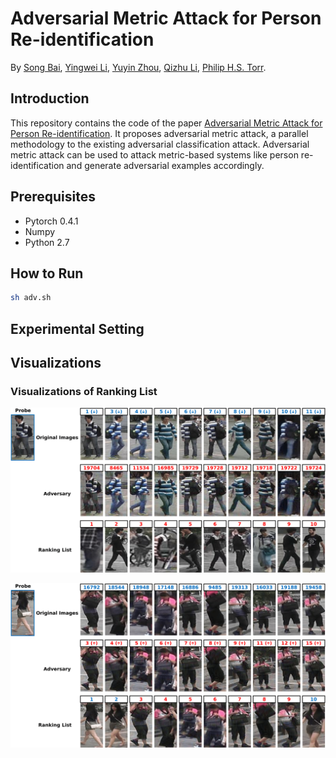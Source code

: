 # Adversarial Metric Attack for Person Re-identification
By [Song Bai](http://songbai.site/), [Yingwei Li](http://yingwei.li/), [Yuyin Zhou](https://yuyinzhou.github.io/), [Qizhu Li](https://qizhuli.github.io/), [Philip H.S. Torr](http://www.robots.ox.ac.uk/~tvg/index.php).

## Introduction
This repository contains the code of the paper [Adversarial Metric Attack for Person Re-identification](https://arxiv.org/abs/1901.10650). It proposes adversarial metric attack, a parallel methodology to the existing adversarial classification attack. Adversarial metric attack can be used to attack metric-based systems like person re-identification and generate adversarial examples accordingly.

## Prerequisites
* Pytorch 0.4.1
* Numpy
* Python 2.7

## How to Run

```bash
sh adv.sh
```
## Experimental Setting

## Visualizations
### Visualizations of Ranking List
<p align="left">
<img src="Images/untarget_illustration-crop-1.png" alt="Non-targeted Attack" width="900px">
</p>

<p align="left">
<img src="Images/target_illustration_cropped-1.png" alt="Targeted Attack" width="900px">
</p>
